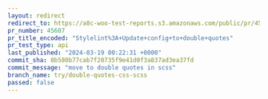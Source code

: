 ```yaml
---
layout: redirect
redirect_to: https://a8c-woo-test-reports.s3.amazonaws.com/public/pr/45607/api/index.html
pr_number: 45607
pr_title_encoded: "Stylelint%3A+Update+config+to+double+quotes"
pr_test_type: api
last_published: "2024-03-19 00:22:31 +0000"
commit_sha: 8b580b77cab7f20735f9e41d0f3a837ad3ea37fd
commit_message: "move to double quotes in scss"
branch_name: try/double-quotes-css-scss
passed: false
---
```

